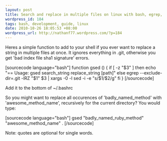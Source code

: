 ```yaml
--- 
layout: post
title: Search and replace in multiple files on linux with bash, egrep, sed function
wordpress_id: 184
tags: bash, development, guide, linux
date: 2010-10-26 18:05:53 +08:00
wordpress_url: http://nathanf77.wordpress.com/?p=184
---
```

Heres a simple function to add to your shell if you ever want to replace a string in multiple files at once. It ignores everything in .git, otherwise you get 'bad index file sha1 signature' errors.

[sourcecode language="bash"]
function gsed () {
  if [ -z "$3" ]
  then
    echo "== Usage:    gsed search_string replace_string [path]"
  else
    egrep --exclude-dir=.git -lRZ "$1" $3 | xargs -0 -l sed -i -e "s/$1/$2/g"
  fi
}
[/sourcecode]

Add it to the bottom of ~/.bashrc

So you might want to replace all occurences of 'badly_named_method' with 'awesome_method_name', recursively for the current directory? You would type:

[sourcecode language="bash"]
  gsed "badly_named_ruby_method" "awesome_method_name" .
[/sourcecode]

Note: quotes are optional for single words.
